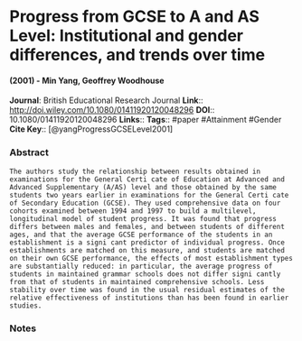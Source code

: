 # Progress from GCSE to A and AS Level: Institutional and gender differences, and trends over time
#### (2001) - Min Yang, Geoffrey Woodhouse
**Journal**: British Educational Research Journal
**Link**:: http://doi.wiley.com/10.1080/01411920120048296
**DOI**:: 10.1080/01411920120048296
**Links**:: 
**Tags**:: #paper #Attainment #Gender 
**Cite Key**:: [@yangProgressGCSELevel2001]

### Abstract

```
The authors study the relationship between results obtained in examinations for the General Certi cate of Education at Advanced and Advanced Supplementary (A/AS) level and those obtained by the same students two years earlier in examinations for the General Certi cate of Secondary Education (GCSE). They used comprehensive data on four cohorts examined between 1994 and 1997 to build a multilevel, longitudinal model of student progress. It was found that progress differs between males and females, and between students of different ages, and that the average GCSE performance of the students in an establishment is a signi cant predictor of individual progress. Once establishments are matched on this measure, and students are matched on their own GCSE performance, the effects of most establishment types are substantially reduced: in particular, the average progress of students in maintained grammar schools does not differ signi cantly from that of students in maintained comprehensive schools. Less stability over time was found in the usual residual estimates of the relative effectiveness of institutions than has been found in earlier studies.
```

### Notes

